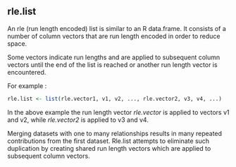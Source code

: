 rle.list
--------

An rle (run length encoded) list is similar to an R data.frame. It consists of
a number of column vectors that are run length encoded in order to reduce space.

Some vectors indicate run lengths and are applied to subsequent column vectors until
the end of the list is reached or another run length vector is encountered.

For example :

``` r
rle.list <- list(rle.vector1, v1, v2, ..., rle.vector2, v3, v4, ...)
```

In the above example the run length vector *rle.vector* is applied to vectors v1
and v2, while *rle.vector2* is applied to v3 and v4.

Merging datasets with one to many relationships results in many repeated contributions
from the first dataset. Rle.list attempts to eliminate such duplication by creating
shared run length vectors which are applied to subsequent column vectors.
